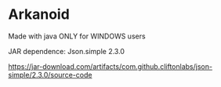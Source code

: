 # Arkanoid
Made with java ONLY for WINDOWS users

JAR dependence: Json.simple 2.3.0

https://jar-download.com/artifacts/com.github.cliftonlabs/json-simple/2.3.0/source-code
